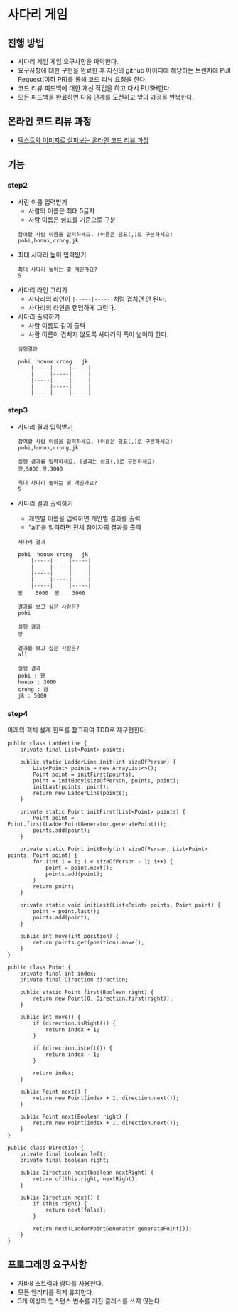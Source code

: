 # 사다리 게임
## 진행 방법
* 사다리 게임 게임 요구사항을 파악한다.
* 요구사항에 대한 구현을 완료한 후 자신의 github 아이디에 해당하는 브랜치에 Pull Request(이하 PR)를 통해 코드 리뷰 요청을 한다.
* 코드 리뷰 피드백에 대한 개선 작업을 하고 다시 PUSH한다.
* 모든 피드백을 완료하면 다음 단계를 도전하고 앞의 과정을 반복한다.

## 온라인 코드 리뷰 과정
* [텍스트와 이미지로 살펴보는 온라인 코드 리뷰 과정](https://github.com/nextstep-step/nextstep-docs/tree/master/codereview)

## 기능
### step2
- 사람 이름 입력받기
    - 사람의 이름은 최대 5글자
    - 사람 이름은 쉼표를 기준으로 구분
    ```
    참여할 사람 이름을 입력하세요. (이름은 쉼표(,)로 구분하세요)
    pobi,honux,crong,jk
    ```
- 최대 사다리 높이 입력받기
    ```
    최대 사다리 높이는 몇 개인가요?
    5
    ```
- 사다리 라인 그리기
    - 사다리의 라인이 `|-----|-----|`처럼 겹치면 안 된다. 
    - 사다리의 라인을 랜덤하게 그린다.
- 사다리 출력하기
    - 사람 이름도 같이 출력
    - 사람 이름이 겹치지 않도록 사다리의 폭이 넓어야 한다.
    ```
    실행결과
    
    pobi  honux crong   jk
        |-----|     |-----|
        |     |-----|     |
        |-----|     |     |
        |     |-----|     |
        |-----|     |-----|
    ```
  
### step3
- 사다리 결과 입력받기
    ```
    참여할 사람 이름을 입력하세요. (이름은 쉼표(,)로 구분하세요)
    pobi,honux,crong,jk
    
    실행 결과를 입력하세요. (결과는 쉼표(,)로 구분하세요)
    꽝,5000,꽝,3000
    
    최대 사다리 높이는 몇 개인가요?
    5
    ```

- 사다리 결과 출력하기
    - 개인별 이름을 입력하면 개인별 결과를 출력
    - "all"을 입력하면 전체 참여자의 결과를 출력
    ```
    사다리 결과
    
    pobi  honux crong   jk
        |-----|     |-----|
        |     |-----|     |
        |-----|     |     |
        |     |-----|     |
        |-----|     |-----|
    꽝    5000  꽝    3000
        
    결과를 보고 싶은 사람은?
    pobi
    
    실행 결과
    꽝
    
    결과를 보고 싶은 사람은?
    all
    
    실행 결과
    pobi : 꽝
    honux : 3000
    crong : 꽝
    jk : 5000
    ```
  
### step4
아래의 객체 설계 힌트를 참고하여 TDD로 재구현한다.

```
public class LadderLine {
    private final List<Point> points;

    public static LadderLine init(int sizeOfPerson) {
        List<Point> points = new ArrayList<>();
        Point point = initFirst(points);
        point = initBody(sizeOfPerson, points, point);
        initLast(points, point);
        return new LadderLine(points);
    }

    private static Point initFirst(List<Point> points) {
        Point point = Point.first(LadderPointGenerator.generatePoint());
        points.add(point);
    }

    private static Point initBody(int sizeOfPerson, List<Point> points, Point point) {
        for (int i = 1; i < sizeOfPerson - 1; i++) {
            point = point.next();
            points.add(point);
        }
        return point;
    }

    private static void initLast(List<Point> points, Point point) {
        point = point.last();
        points.add(point);
    }

    public int move(int position) {
        return points.get(position).move();
    }
}
```

```
public class Point {
    private final int index;
    private final Direction direction;

    public static Point first(Boolean right) {
        return new Point(0, Direction.first(right));
    }

    public int move() {
        if (direction.isRight()) {
            return index + 1;
        }

        if (direction.isLeft()) {
            return index - 1;
        }

        return index;
    }

    public Point next() {
        return new Point(index + 1, direction.next());
    }

    public Point next(Boolean right) {
        return new Point(index + 1, direction.next());
    }
}
```

```
public class Direction {
    private final boolean left;
    private final boolean right;

    public Direction next(boolean nextRight) {
        return of(this.right, nextRight);
    }

    public Direction next() {
        if (this.right) {
            return next(false);
        }

        return next(LadderPointGenerator.generatePoint());
    }
}
```

  
## 프로그래밍 요구사항
- 자바8 스트림과 람다를 사용한다.
- 모든 엔티티를 작게 유지한다.
- 3개 이상의 인스턴스 변수를 가진 클래스를 쓰지 않는다.
